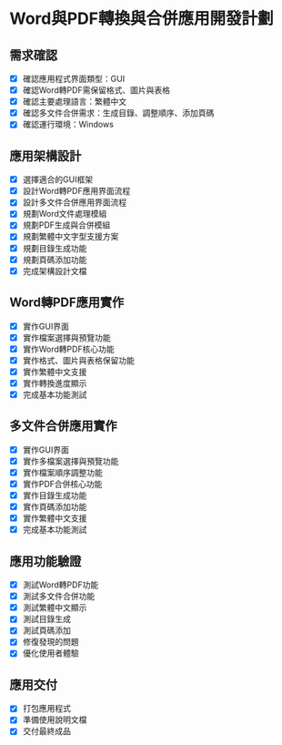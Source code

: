 # Word與PDF轉換與合併應用開發計劃

## 需求確認
- [x] 確認應用程式界面類型：GUI
- [x] 確認Word轉PDF需保留格式、圖片與表格
- [x] 確認主要處理語言：繁體中文
- [x] 確認多文件合併需求：生成目錄、調整順序、添加頁碼
- [x] 確認運行環境：Windows

## 應用架構設計
- [x] 選擇適合的GUI框架
- [x] 設計Word轉PDF應用界面流程
- [x] 設計多文件合併應用界面流程
- [x] 規劃Word文件處理模組
- [x] 規劃PDF生成與合併模組
- [x] 規劃繁體中文字型支援方案
- [x] 規劃目錄生成功能
- [x] 規劃頁碼添加功能
- [x] 完成架構設計文檔

## Word轉PDF應用實作
- [x] 實作GUI界面
- [x] 實作檔案選擇與預覽功能
- [x] 實作Word轉PDF核心功能
- [x] 實作格式、圖片與表格保留功能
- [x] 實作繁體中文支援
- [x] 實作轉換進度顯示
- [x] 完成基本功能測試

## 多文件合併應用實作
- [x] 實作GUI界面
- [x] 實作多檔案選擇與預覽功能
- [x] 實作檔案順序調整功能
- [x] 實作PDF合併核心功能
- [x] 實作目錄生成功能
- [x] 實作頁碼添加功能
- [x] 實作繁體中文支援
- [x] 完成基本功能測試

## 應用功能驗證
- [x] 測試Word轉PDF功能
- [x] 測試多文件合併功能
- [x] 測試繁體中文顯示
- [x] 測試目錄生成
- [x] 測試頁碼添加
- [x] 修復發現的問題
- [x] 優化使用者體驗

## 應用交付
- [x] 打包應用程式
- [x] 準備使用說明文檔
- [x] 交付最終成品
